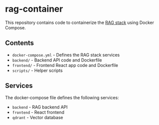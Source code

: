 # rag-container

This repository contains code to containerize the [RAG stack](https://github.com/psychic-api/rag-stack) using Docker Compose.

## Contents

- `docker-compose.yml` - Defines the RAG stack services
- `backend/` - Backend API code and Dockerfile 
- `frontend/` - Frontend React app code and Dockerfile
- `scripts/` - Helper scripts

## Services

The docker-compose file defines the following services:

- `backend` - RAG backend API 
- `frontend` - React frontend
- `qdrant` - Vector database
